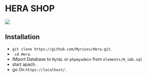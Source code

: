<h1>HERA SHOP </h1>
<img 
src="https://firebasestorage.googleapis.com/v0/b/bessa-template.appspot.com/o/image_2022-12-13_190620777.png?alt=media&token=a7c20388-911d-4003-9270-728b64676be6" 
/>



## Installation
* ``git clone https://github.com/Myriuss/Hera.git``.
* `` cd Hera``.
* IMport Database to ``MySQL`` or ``phpmyadmin`` from 
``elements/H_imb.sql`` 
* start apach .
* go On ``https://localhost/``.
